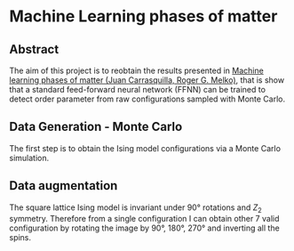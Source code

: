 # Machine Learning phases of matter

## Abstract
The aim of this project is to reobtain the results presented in [Machine learning phases of matter (Juan Carrasquilla, Roger G. Melko)](https://arxiv.org/abs/1605.01735), that is show that a standard feed-forward neural network (FFNN) can be trained to detect order parameter from raw configurations sampled with Monte Carlo.



## Data Generation - Monte Carlo 
The first step is to obtain the Ising model configurations via a Monte Carlo simulation.

## Data augmentation
The square lattice Ising model is invariant under 90° rotations and $Z_2$ symmetry. Therefore from a single configuration I can obtain other 7 valid configuration by rotating the image by 90°, 180°, 270° and inverting all the spins.
